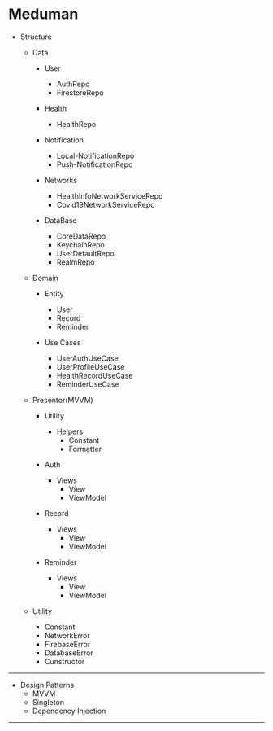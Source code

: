 #  Meduman


- Structure
        
    - Data
        - User
            - AuthRepo
            - FirestoreRepo
            
        - Health
            - HealthRepo
            
        - Notification
            - Local-NotificationRepo
            - Push-NotificationRepo
            
        - Networks
            - HealthInfoNetworkServiceRepo
            - Covid19NetworkServiceRepo
            
        - DataBase
            - CoreDataRepo
            - KeychainRepo
            - UserDefaultRepo
            - RealmRepo
        
    - Domain
        - Entity
            - User
            - Record
            - Reminder
            
        - Use Cases
            - UserAuthUseCase
            - UserProfileUseCase
            - HealthRecordUseCase
            - ReminderUseCase

    - Presentor(MVVM)
        - Utility
            - Helpers
                - Constant
                - Formatter
                
        - Auth
            - Views
                - View
                - ViewModel
                
        - Record
            - Views
                - View
                - ViewModel
                
        - Reminder
            - Views
                - View
                - ViewModel
                
    - Utility
        - Constant
        - NetworkError
        - FirebaseError
        - DatabaseError
        - Cunstructor
                
-------------------------------------------------------------------

- Design Patterns
    - MVVM
    - Singleton
    - Dependency Injection
    
-------------------------------------------------------------------
